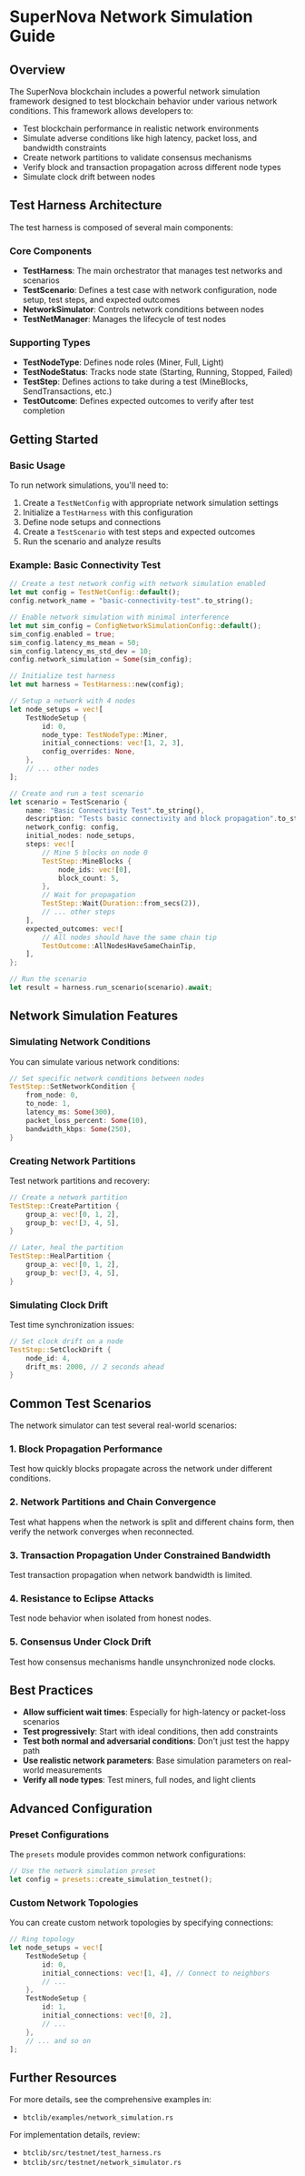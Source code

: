 # SuperNova Network Simulation Guide

## Overview

The SuperNova blockchain includes a powerful network simulation framework designed to test blockchain behavior under various network conditions. This framework allows developers to:

- Test blockchain performance in realistic network environments
- Simulate adverse conditions like high latency, packet loss, and bandwidth constraints
- Create network partitions to validate consensus mechanisms
- Verify block and transaction propagation across different node types
- Simulate clock drift between nodes

## Test Harness Architecture

The test harness is composed of several main components:

### Core Components

- **TestHarness**: The main orchestrator that manages test networks and scenarios
- **TestScenario**: Defines a test case with network configuration, node setup, test steps, and expected outcomes
- **NetworkSimulator**: Controls network conditions between nodes
- **TestNetManager**: Manages the lifecycle of test nodes

### Supporting Types

- **TestNodeType**: Defines node roles (Miner, Full, Light)
- **TestNodeStatus**: Tracks node state (Starting, Running, Stopped, Failed)
- **TestStep**: Defines actions to take during a test (MineBlocks, SendTransactions, etc.)
- **TestOutcome**: Defines expected outcomes to verify after test completion

## Getting Started

### Basic Usage

To run network simulations, you'll need to:

1. Create a `TestNetConfig` with appropriate network simulation settings
2. Initialize a `TestHarness` with this configuration
3. Define node setups and connections
4. Create a `TestScenario` with test steps and expected outcomes
5. Run the scenario and analyze results

### Example: Basic Connectivity Test

```rust
// Create a test network config with network simulation enabled
let mut config = TestNetConfig::default();
config.network_name = "basic-connectivity-test".to_string();

// Enable network simulation with minimal interference
let mut sim_config = ConfigNetworkSimulationConfig::default();
sim_config.enabled = true;
sim_config.latency_ms_mean = 50;
sim_config.latency_ms_std_dev = 10;
config.network_simulation = Some(sim_config);

// Initialize test harness
let mut harness = TestHarness::new(config);

// Setup a network with 4 nodes
let node_setups = vec![
    TestNodeSetup {
        id: 0,
        node_type: TestNodeType::Miner,
        initial_connections: vec![1, 2, 3],
        config_overrides: None,
    },
    // ... other nodes
];

// Create and run a test scenario
let scenario = TestScenario {
    name: "Basic Connectivity Test".to_string(),
    description: "Tests basic connectivity and block propagation".to_string(),
    network_config: config,
    initial_nodes: node_setups,
    steps: vec![
        // Mine 5 blocks on node 0
        TestStep::MineBlocks {
            node_ids: vec![0],
            block_count: 5,
        },
        // Wait for propagation
        TestStep::Wait(Duration::from_secs(2)),
        // ... other steps
    ],
    expected_outcomes: vec![
        // All nodes should have the same chain tip
        TestOutcome::AllNodesHaveSameChainTip,
    ],
};

// Run the scenario
let result = harness.run_scenario(scenario).await;
```

## Network Simulation Features

### Simulating Network Conditions

You can simulate various network conditions:

```rust
// Set specific network conditions between nodes
TestStep::SetNetworkCondition {
    from_node: 0,
    to_node: 1,
    latency_ms: Some(300),
    packet_loss_percent: Some(10),
    bandwidth_kbps: Some(250),
}
```

### Creating Network Partitions

Test network partitions and recovery:

```rust
// Create a network partition
TestStep::CreatePartition {
    group_a: vec![0, 1, 2],
    group_b: vec![3, 4, 5],
}

// Later, heal the partition
TestStep::HealPartition {
    group_a: vec![0, 1, 2],
    group_b: vec![3, 4, 5],
}
```

### Simulating Clock Drift

Test time synchronization issues:

```rust
// Set clock drift on a node
TestStep::SetClockDrift {
    node_id: 4,
    drift_ms: 2000, // 2 seconds ahead
}
```

## Common Test Scenarios

The network simulator can test several real-world scenarios:

### 1. Block Propagation Performance

Test how quickly blocks propagate across the network under different conditions.

### 2. Network Partitions and Chain Convergence

Test what happens when the network is split and different chains form, then verify the network converges when reconnected.

### 3. Transaction Propagation Under Constrained Bandwidth

Test transaction propagation when network bandwidth is limited.

### 4. Resistance to Eclipse Attacks

Test node behavior when isolated from honest nodes.

### 5. Consensus Under Clock Drift

Test how consensus mechanisms handle unsynchronized node clocks.

## Best Practices

- **Allow sufficient wait times**: Especially for high-latency or packet-loss scenarios
- **Test progressively**: Start with ideal conditions, then add constraints
- **Test both normal and adversarial conditions**: Don't just test the happy path
- **Use realistic network parameters**: Base simulation parameters on real-world measurements
- **Verify all node types**: Test miners, full nodes, and light clients

## Advanced Configuration

### Preset Configurations

The `presets` module provides common network configurations:

```rust
// Use the network simulation preset
let config = presets::create_simulation_testnet();
```

### Custom Network Topologies

You can create custom network topologies by specifying connections:

```rust
// Ring topology
let node_setups = vec![
    TestNodeSetup {
        id: 0,
        initial_connections: vec![1, 4], // Connect to neighbors
        // ...
    },
    TestNodeSetup {
        id: 1,
        initial_connections: vec![0, 2],
        // ...
    },
    // ... and so on
];
```

## Further Resources

For more details, see the comprehensive examples in:
- `btclib/examples/network_simulation.rs`

For implementation details, review:
- `btclib/src/testnet/test_harness.rs`
- `btclib/src/testnet/network_simulator.rs` 